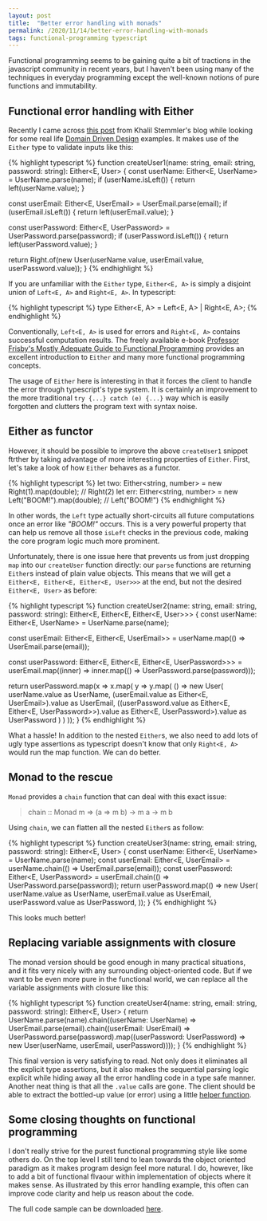 ```yaml
---
layout: post
title:  "Better error handling with monads"
permalink: /2020/11/14/better-error-handling-with-monads
tags: functional-programming typescript
---
```


Functional programming seems to be gaining quite a bit of tractions in the
javascript community in recent years, but I haven't been using many of the
techniques in everyday programming except the well-known notions of pure
functions and immutability.

## Functional error handling with Either

Recently I came across [this post][khalilstemmler] from Khalil Stemmler's blog
while looking for some real life [Domain Driven Design][ddd] examples. It
makes use of the `Either` type to validate inputs like this:

{% highlight typescript %}
function createUser1(name: string, email: string, password: string): Either<E, User> {
  const userName: Either<E, UserName> = UserName.parse(name);
  if (userName.isLeft()) {
    return left(userName.value);
  }

  const userEmail: Either<E, UserEmail> = UserEmail.parse(email);
  if (userEmail.isLeft()) {
    return left(userEmail.value);
  }

  const userPassword: Either<E, UserPassword> = UserPassword.parse(password);
  if (userPassword.isLeft()) {
    return left(userPassword.value);
  }

  return Right.of(new User(userName.value, userEmail.value, userPassword.value));
}
{% endhighlight %}

If you are unfamiliar with the `Either` type, `Either<E, A>` is simply a
disjoint union of `Left<E, A>` and `Right<E, A>`. In typescript:

{% highlight typescript %}
type Either<E, A> = Left<E, A> | Right<E, A>;
{% endhighlight %}

Conventionally, `Left<E, A>` is used for errors and `Right<E, A>` contains
successful computation results. The freely available e-book [Professor
Frisby's Mostly Adequate Guide to Functional
Programming][mostly-adequate-guide] provides an excellent introduction to
`Either` and many more functional programming concepts.

The usage of `Either` here is interesting in that it forces the client to
handle the error through typescript's type system. It is certainly an
improvement to the more traditional `try {...} catch (e) {...}` way which is
easily forgotten and clutters the program text with syntax noise.

## Either as functor

However, it should be possible to improve the above `createUser1` snippet
ftrther by taking advantage of more interesting properties of `Either`.
First, let's take a look of how `Either` behaves as a functor.

{% highlight typescript %}
let two: Either<string, number> = new Right(1).map(double);      // Right(2)
let err: Either<string, number> = new Left("BOOM!").map(double); // Left("BOOM!")
{% endhighlight %}

In other words, the `Left` type actually short-circuits all future
computations once an error like *"BOOM!"* occurs. This is a very powerful
property that can help us remove all those `isLeft` checks in the previous
code, making the core program logic much more prominent.

Unfortunately, there is one issue here that prevents us from just dropping
`map` into our `createUser` function directly: our `parse` functions are
returning `Either`s instead of plain value objects. This means that we will
get a `Either<E, Either<E, Either<E, User>>>` at the end, but not the desired
`Either<E, User>` as before:

{% highlight typescript %}
function createUser2(name: string, email: string, password: string): Either<E, Either<E, Either<E, User>>> {
  const userName: Either<E, UserName> = UserName.parse(name);

  const userEmail: Either<E, Either<E, UserEmail>> = 
    userName.map(() => UserEmail.parse(email));

  const userPassword: Either<E, Either<E, Either<E, UserPassword>>> =
    userEmail.map((inner) => inner.map(() => UserPassword.parse(password)));

  return userPassword.map(x => x.map(
    y => y.map(
      () => new User(
        userName.value as UserName,
        (userEmail.value as Either<E, UserEmail>).value as UserEmail,
        ((userPassword.value as Either<E, Either<E, UserPassword>>).value as Either<E, UserPassword>).value as UserPassword
      )
    )
  ));
}
{% endhighlight %}

What a hassle! In addition to the nested `Either`s, we also need to add lots
of ugly type assertions as typescript doesn't know that only `Right<E, A>` would
run the map function. We can do better.

## Monad to the rescue

`Monad` provides a `chain` function that can deal with this exact issue:

> chain :: Monad m => (a => m b) -> m a -> m b

Using `chain`, we can flatten all the nested `Either`s as follow:

{% highlight typescript %}
function createUser3(name: string, email: string, password: string): Either<E, User> {
  const userName: Either<E, UserName> = UserName.parse(name);
  const userEmail: Either<E, UserEmail> = userName.chain(() => UserEmail.parse(email));
  const userPassword: Either<E, UserPassword> = userEmail.chain(() => UserPassword.parse(password));
  return userPassword.map(() => new User(
    userName.value as UserName,
    userEmail.value as UserEmail,
    userPassword.value as UserPassword,
  ));
}
{% endhighlight %}

This looks much better!

## Replacing variable assignments with closure

The monad version should be good enough in many practical situations, and it
fits very nicely with any surrounding object-oriented code. But if we want to
be even more pure in the functional world, we can replace all the variable
assignments with closure like this:

{% highlight typescript %}
function createUser4(name: string, email: string, password: string): Either<E, User> {
  return UserName.parse(name).chain((userName: UserName) =>
      UserEmail.parse(email).chain((userEmail: UserEmail) =>
        UserPassword.parse(password).map((userPassword: UserPassword) =>
          new User(userName, userEmail, userPassword))));
}
{% endhighlight %}

This final version is very satisfying to read. Not only does it eliminates
all the explicit type assertions, but it also makes the sequential parsing logic
explicit while hiding away all the error handling code in a type safe manner.
Another neat thing is that all the `.value` calls are gone. The client should
be able to extract the bottled-up value (or error) using a little [helper
function][either-helper].

## Some closing thoughts on functional programming

I don't really strive for the purest functional programming style like some
others do. On the top level I still tend to lean towards the object oriented
paradigm as it makes program design feel more natural. I do, however, like to
add a bit of functional flvaour within implementation of objects where it
makes sense. As illustrated by this error handling example, this often can
improve code clarity and help us reason about the code.

The full code sample can be downloaded [here][code].

[code]: https://github.com/ksmai/functional-error-handling-demo/blob/master/index.ts
[ddd]: https://www.amazon.co.uk/Domain-Driven-Design-Tackling-Complexity-Software/dp/0321125215
[either-helper]: https://mostly-adequate.gitbooks.io/mostly-adequate-guide/content/appendix_a.html#either
[khalilstemmler]: https://khalilstemmler.com/articles/enterprise-typescript-nodejs/functional-error-handling/
[mostly-adequate-guide]: https://mostly-adequate.gitbooks.io/mostly-adequate-guide/content/ch08.html
